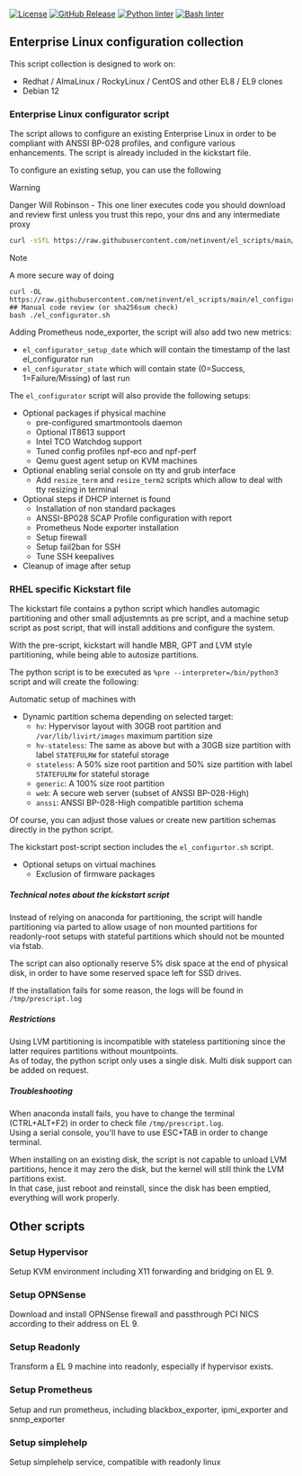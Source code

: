 [![License](https://img.shields.io/badge/License-BSD%203--Clause-blue.svg)](https://opensource.org/licenses/BSD-3-Clause)
[![GitHub Release](https://img.shields.io/github/release/netinvent/el_scripts.svg?label=Latest)](https://github.com/netinvent/el_scripts/releases/latest)
[![Python linter](https://github.com/netinvent/el_scripts/actions/workflows/pylint.yml/badge.svg)](https://github.com/netinvent/el_scripts/actions/workflows/pylint.yml)
[![Bash linter](https://github.com/netinvent/el_scripts/actions/workflows/shellcheck.yml/badge.svg)](https://github.com/netinvent/el_scripts/actions/workflows/shellcheck.yml)


## Enterprise Linux configuration collection

This script collection is designed to work on:
- Redhat / AlmaLinux / RockyLinux / CentOS and other EL8 / EL9 clones
- Debian 12


### Enterprise Linux configurator script

The script allows to configure an existing Enterprise Linux in order to be compliant with ANSSI BP-028 profiles, and configure various enhancements. The script is already included in the kickstart file.

To configure an existing setup, you can use the following  
>[!WARNING]
>Danger Will Robinson - This one liner executes code you should download and review first unless you trust this repo, your dns and any intermediate proxy
```sh
curl -sSfL https://raw.githubusercontent.com/netinvent/el_scripts/main/el_configurator.sh | bash -
```

>[!NOTE]
>A more secure way of doing
```
curl -OL https://raw.githubusercontent.com/netinvent/el_scripts/main/el_configurator.sh
## Manual code review (or sha256sum check)
bash ./el_configurator.sh
```


Adding Prometheus node_exporter, the script will also add two new metrics:
- `el_configurator_setup_date` which will contain the timestamp of the last el_configurator run
- `el_configurator_state` which will contain state (0=Success, 1=Failure/Missing) of last run

The `el_configurator` script will also provide the following setups:

- Optional packages if physical machine
    - pre-configured smartmontools daemon
    - Optional IT8613 support
    - Intel TCO Watchdog support
    - Tuned config profiles npf-eco and npf-perf
    - Qemu guest agent setup on KVM machines
- Optional enabling serial console on tty and grub interface
    - Add `resize_term` and `resize_term2` scripts which allow to deal with tty resizing in terminal
- Optional steps if DHCP internet is found
    - Installation of non standard packages
    - ANSSI-BP028 SCAP Profile configuration with report
    - Prometheus Node exporter installation
    - Setup firewall
    - Setup fail2ban for SSH
    - Tune SSH keepalives
- Cleanup of image after setup


### RHEL specific Kickstart file

The kickstart file contains a python script which handles automagic partitioning and other small adjustemnts as pre script, and a machine setup script as post script, that will install additions and configure the system.  

With the pre-script, kickstart will handle MBR, GPT and LVM style partitioning, while being able to autosize partitions.  

The python script is to be executed as `%pre --interpreter=/bin/python3` script and will create the following:

Automatic setup of machines with

- Dynamic partition schema depending on selected target:
  - `hv`: Hypervisor layout with 30GB root partition and `/var/lib/livirt/images` maximum partition size
  - `hv-stateless`: The same as above but with a 30GB size partition with label `STATEFULRW` for stateful storage
  - `stateless`: A 50% size root partition and 50% size partition with label `STATEFULRW` for stateful storage
  - `generic`: A 100% size root partition
  - `web`: A secure web server (subset of ANSSI BP-028-High)
  - `anssi`: ANSSI BP-028-High compatible partition schema

Of course, you can adjust those values or create new partition schemas directly in the python script.

The kickstart post-script section includes the `el_configurtor.sh` script.

- Optional setups on virtual machines
    - Exclusion of firmware packages


##### Technical notes about the kickstart script

Instead of relying on anaconda for partitioning, the script will handle partitioning via parted to allow usage of non mounted partitions for readonly-root setups with stateful partitions which should not be mounted via fstab.

The script can also optionally reserve 5% disk space at the end of physical disk, in order to have some reserved space left for SSD drives.

If the installation fails for some reason, the logs will be found in `/tmp/prescript.log`

##### Restrictions

Using LVM partitioning is incompatible with stateless partitioning since the latter requires partitions without mountpoints.  
As of today, the python script only uses a single disk. Multi disk support can be added on request.

##### Troubleshooting

When anaconda install fails, you have to change the terminal (CTRL+ALT+F2) in order to check file `/tmp/prescript.log`.  
Using a serial console, you'll have to use ESC+TAB in order to change terminal.

When installing on an existing disk, the script is not capable to unload LVM partitions, hence it may zero the disk, but the kernel will still think the LVM partitions exist.  
In that case, just reboot and reinstall, since the disk has been emptied, everything will work properly.

## Other scripts

### Setup Hypervisor

Setup KVM environment including X11 forwarding and bridging on EL 9.

### Setup OPNSense

Download and install OPNSense firewall and passthrough PCI NICS according to their address on EL 9.

### Setup Readonly

Transform a EL 9 machine into readonly, especially if hypervisor exists.

### Setup Prometheus

Setup and run prometheus, including blackbox_exporter, ipmi_exporter and snmp_exporter

### Setup simplehelp

Setup simplehelp service, compatible with readonly linux
